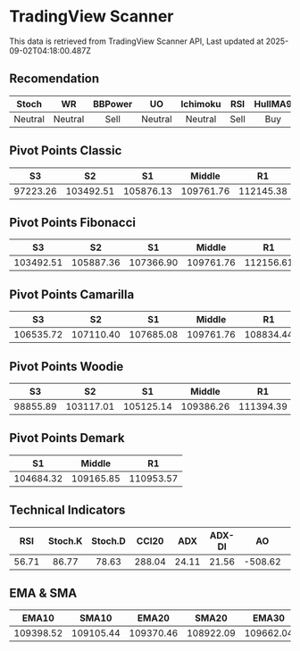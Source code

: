 # TradingView Scanner
This data is retrieved from TradingView Scanner API, Last updated at 2025-09-02T04:18:00.487Z

## Recomendation
| Stoch | WR | BBPower | UO | Ichimoku | RSI | HullMA9 |
| :---: | :---: | :---: | :---: | :---: | :---: | :---: |
| Neutral | Neutral | Sell | Neutral | Neutral | Sell | Buy |

## Pivot Points Classic
| S3 | S2 | S1 | Middle | R1 | R2 | R3 |
| :---: | :---: | :---: | :---: | :---: | :---: | :---: |
| 97223.26 | 103492.51 | 105876.13 | 109761.76 | 112145.38 | 116031.01 | 122300.26 |

## Pivot Points Fibonacci
| S3 | S2 | S1 | Middle | R1 | R2 | R3 |
| :---: | :---: | :---: | :---: | :---: | :---: | :---: |
| 103492.51 | 105887.36 | 107366.90 | 109761.76 | 112156.61 | 113636.15 | 116031.01 |

## Pivot Points Camarilla
| S3 | S2 | S1 | Middle | R1 | R2 | R3 |
| :---: | :---: | :---: | :---: | :---: | :---: | :---: |
| 106535.72 | 107110.40 | 107685.08 | 109761.76 | 108834.44 | 109409.12 | 109983.80 |

## Pivot Points Woodie
| S3 | S2 | S1 | Middle | R1 | R2 | R3 |
| :---: | :---: | :---: | :---: | :---: | :---: | :---: |
| 98855.89 | 103117.01 | 105125.14 | 109386.26 | 111394.39 | 115655.51 | 117663.64 |

## Pivot Points Demark
| S1 | Middle | R1 |
| :---: | :---: | :---: |
| 104684.32 | 109165.85 | 110953.57 |

## Technical Indicators
| RSI | Stoch.K | Stoch.D | CCI20 | ADX | ADX-DI | AO | Mom | MACD | MACD | W.R | HullMA9 |
| :---: | :---: | :---: | :---: | :---: | :---: | :---: | :---: | :---: | :---: | :---: | :---: |
| 56.71 | 86.77 | 78.63 | 288.04 | 24.11 | 21.56 | -508.62 | 1578.46 | -187.58 | -500.90 | -6.28 | 110188.77 |

## EMA & SMA
| EMA10 | SMA10 | EMA20 | SMA20 | EMA30 | SMA30 | EMA50 | SMA50 | EMA100 | SMA100 | EMA200 | SMA200 |
| :---: | :---: | :---: | :---: | :---: | :---: | :---: | :---: | :---: | :---: | :---: | :---: |
| 109398.52 | 109105.44 | 109370.46 | 108922.09 | 109662.04 | 109511.84 | 110440.27 | 110212.58 | 112125.40 | 112592.77 | 113588.21 | 114748.96 |